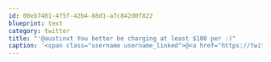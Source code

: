 ```yaml
---
id: 00eb7481-4f5f-42b4-88d1-a7c842d0f822
blueprint: text
category: twitter
title: "'@austinxt You better be charging at least $100 per :)"
caption: '<span class="username username_linked">@<a href="https://twitter.com/austinxt" title="Zenia Austin">austinxt</a></span> You better be charging at least $100 per :)'
---
```

